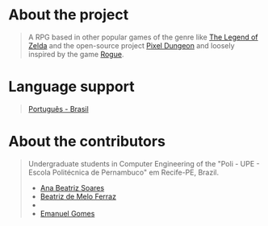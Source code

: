 # About the project
> A RPG based in other popular games of the genre like [The Legend of Zelda](https://en.wikipedia.org/wiki/The_Legend_of_Zelda) and the open-source project [Pixel Dungeon](https://pixeldungeon.watabou.ru/) and loosely inspired by the game [Rogue](https://en.wikipedia.org/wiki/Rogue_(video_game)).

# Language support
> [Português - Brasil](./README_pt-br.md)

# About the contributors
> Undergraduate students in Computer Engineering of the "Poli - UPE - Escola Politécnica de Pernambuco" em Recife-PE, Brazil.
> - [Ana Beatriz Soares](https://github.com/alocinny)
> - [Beatriz de Melo Ferraz](https://github.com/Biazita14)
> - [](https://github.com/GuilhermeC-pg)
> - [Emanuel Gomes](https://github.com/kaqui-null)

